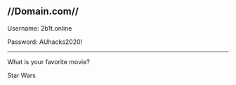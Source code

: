 //Domain.com//
-----------------------------

Username: 2b1t.online

Password: AUhacks2020!

-----------------------------

What is your favorite movie?

Star Wars
